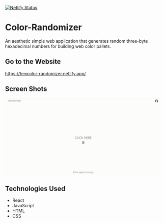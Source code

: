 [![Netlify Status](https://api.netlify.com/api/v1/badges/398408ca-c49a-40a8-adbb-266fcae8c383/deploy-status)](https://app.netlify.com/sites/hexcolor-randomizer/deploys) <br> 
# Color-Randomizer

An aesthetic simple web application that generates random three-byte hexadecimal numbers for building web color pallets.

## Go to the Website
https://hexcolor-randomizer.netlify.app/

## Screen Shots

![Game Example](1.gif)

## Technologies Used

* React
* JavaScript 
* HTML
* CSS
